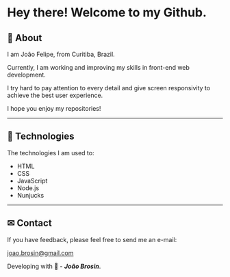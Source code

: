 <h1> Hey there! Welcome to my Github. </h1>



## 📝 About
I am João Felipe, from Curitiba, Brazil. 

Currently, I am working and improving my skills in front-end web development. 

I try hard to pay attention to every detail and give screen responsivity to achieve the best user experience. 

I hope you enjoy my repositories!


---

## 🚀 Technologies
The technologies I am used to: 

- HTML
- CSS
- JavaScript
- Node.js
- Nunjucks


---

## ✉ Contact
If you have feedback, please feel free to send me an e-mail:

joao.brosin@gmail.com

Developing with 💙 - ***João Brosin***.

